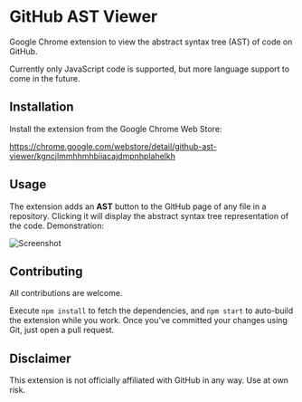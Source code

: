 # GitHub AST Viewer

Google Chrome extension to view the abstract syntax tree (AST) of code on GitHub.

Currently only JavaScript code is supported, but more language support to come in the future.

## Installation

Install the extension from the Google Chrome Web Store:

https://chrome.google.com/webstore/detail/github-ast-viewer/kgncjlmmhhmhbiiacajdmpnhplahelkh

## Usage

The extension adds an **AST** button to the GitHub page of any file in a repository. Clicking it will display the abstract syntax tree representation of the code. Demonstration:

![Screenshot](http://i.imgur.com/jumGRMd.gif)

## Contributing

All contributions are welcome.

Execute `npm install` to fetch the dependencies, and `npm start` to auto-build the extension while you work. Once you've committed your changes using Git, just open a pull request.

## Disclaimer

This extension is not officially affiliated with GitHub in any way. Use at own risk.
